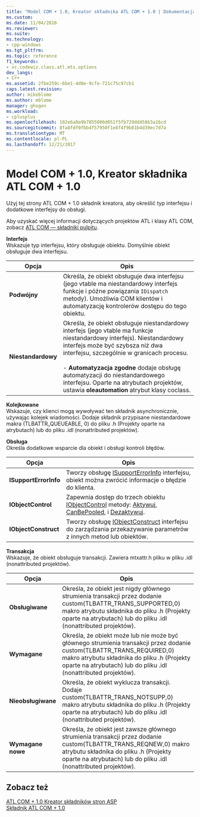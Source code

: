 ```yaml
---
title: "Model COM + 1.0, Kreator składnika ATL COM + 1.0 | Dokumentacja firmy Microsoft"
ms.custom: 
ms.date: 11/04/2016
ms.reviewer: 
ms.suite: 
ms.technology:
- cpp-windows
ms.tgt_pltfrm: 
ms.topic: reference
f1_keywords:
- vc.codewiz.class.atl.mts.options
dev_langs:
- C++
ms.assetid: 2fbe259c-6be1-4d0e-9cfe-721c75c97cb1
caps.latest.revision: 
author: mikeblome
ms.author: mblome
manager: ghogen
ms.workload:
- cplusplus
ms.openlocfilehash: 102e6a0a9b7055000d051f5fb729dd45863a16cd
ms.sourcegitcommit: 8fa8fdf0fbb4f57950f1e8f4f9b81b4d39ec7d7a
ms.translationtype: MT
ms.contentlocale: pl-PL
ms.lasthandoff: 12/21/2017
---
```

# <a name="com-10-atl-com-10-component-wizard"></a>Model COM + 1.0, Kreator składnika ATL COM + 1.0
Użyj tej strony ATL COM + 1.0 składnik kreatora, aby określić typ interfejsu i dodatkowe interfejsy do obsługi.  
  
 Aby uzyskać więcej informacji dotyczących projektów ATL i klasy ATL COM, zobacz [ATL COM — składniki pulpitu](../../atl/atl-com-desktop-components.md).  
  
 **Interfejs**  
 Wskazuje typ interfejsu, który obsługuje obiektu. Domyślnie obiekt obsługuje dwa interfejsu.  
  
|Opcja|Opis|  
|------------|-----------------|  
|**Podwójny**|Określa, że obiekt obsługuje dwa interfejsu (jego vtable ma niestandardowy interfejs funkcje i późne powiązania `IDispatch` metody). Umożliwia COM klientów i automatyzację kontrolerów dostępu do tego obiektu.|  
|**Niestandardowy**|Określa, że obiekt obsługuje niestandardowy interfejs (jego vtable ma funkcje niestandardowy interfejs). Niestandardowy interfejs może być szybsza niż dwa interfejsu, szczególnie w granicach procesu.<br /><br /> -   **Automatyzacja zgodne** dodaje obsługę automatyzacji do niestandardowego interfejsu. Oparte na atrybutach projektów, ustawia **oleautomation** atrybut klasy coclass.|  
  
 **Kolejkowane**  
 Wskazuje, czy klienci mogą wywoływać ten składnik asynchronicznie, używając kolejek wiadomości. Dodaje składnik przypisane niestandardowe makra (TLBATTR_QUEUEABLE, 0) do pliku .h (Projekty oparte na atrybutach) lub do pliku .idl (nonattributed projektów).  
  
 **Obsługa**  
 Określa dodatkowe wsparcie dla obiekt i obsługi kontroli błędów.  
  
|Opcja|Opis|  
|------------|-----------------|  
|**ISupportErrorInfo**|Tworzy obsługę [ISupportErrorInfo](../../atl/reference/isupporterrorinfoimpl-class.md) interfejsu, obiekt można zwrócić informacje o błędzie do klienta.|  
|**IObjectControl**|Zapewnia dostęp do trzech obiektu [IObjectControl](http://msdn.microsoft.com/library/windows/desktop/ms686474) metody: [Aktywuj](http://msdn.microsoft.com/library/windows/desktop/ms681303), [CanBePooled](http://msdn.microsoft.com/library/windows/desktop/ms684322), i [Dezaktywuj](http://msdn.microsoft.com/library/windows/desktop/ms687094).|  
|**IObjectConstruct**|Tworzy obsługę [IObjectConstruct](http://msdn.microsoft.com/library/windows/desktop/ms680583) interfejsu do zarządzania przekazywanie parametrów z innych metod lub obiektów.|  
  
 **Transakcja**  
 Wskazuje, że obiekt obsługuje transakcji. Zawiera mtxattr.h pliku w pliku .idl (nonattributed projektów).  
  
|Opcja|Opis|  
|------------|-----------------|  
|**Obsługiwane**|Określa, że obiekt jest nigdy głównego strumienia transakcji przez dodanie custom(TLBATTR_TRANS_SUPPORTED,0) makro atrybutu składnika do pliku .h (Projekty oparte na atrybutach) lub do pliku .idl (nonattributed projektów).|  
|**Wymagane**|Określa, że obiekt może lub nie może być głównego strumienia transakcji przez dodanie custom(TLBATTR_TRANS_REQUIRED,0) makro atrybutu składnika do pliku .h (Projekty oparte na atrybutach) lub do pliku .idl (nonattributed projektów).|  
|**Nieobsługiwane**|Określa, że obiekt wyklucza transakcji. Dodaje custom(TLBATTR_TRANS_NOTSUPP,0) makro atrybutu składnika do pliku .h (Projekty oparte na atrybutach) lub do pliku .idl (nonattributed projektów).|  
|**Wymagane nowe**|Określa, że obiekt jest zawsze głównego strumienia transakcji przez dodanie custom(TLBATTR_TRANS_REQNEW,0) makro atrybutu składnika do pliku .h (Projekty oparte na atrybutach) lub do pliku .idl (nonattributed projektów).|  
  
## <a name="see-also"></a>Zobacz też  
 [ATL COM + 1.0 Kreator składników stron ASP](../../atl/reference/atl-com-plus-1-0-component-wizard.md)   
 [Składnik ATL COM + 1.0](../../atl/reference/adding-an-atl-com-plus-1-0-component.md)

